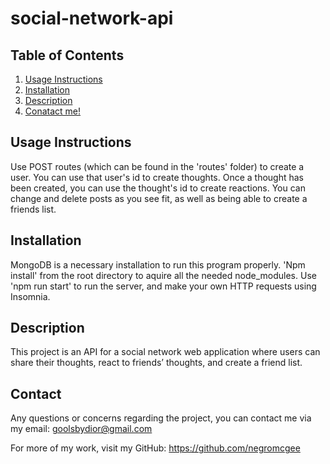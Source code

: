 # social-network-api

## Table of Contents

1. [Usage Instructions](#Instructions)
2. [Installation](#install)
3. [Description](#description)
4. [Conatact me!](#contact)


## <a id="instructions"></a>Usage Instructions 

Use POST routes (which can be found in the 'routes' folder) to create a user. You can use that user's id to create thoughts. Once a thought has been created, you can use the thought's id to create reactions. You can change and delete posts as you see fit, as well as being able to create a friends list.

## <a id="install"></a>Installation 

MongoDB is a necessary installation to run this program properly. 'Npm install' from the root directory to aquire all the needed node_modules. Use 'npm run start' to run the server, and make your own HTTP requests using Insomnia.

## <a id="description"></a>Description 

This project is an API for a social network web application where users can share their thoughts, react to friends’ thoughts, and create a friend list. 

## <a id="Contact Me!"></a>Contact 

Any questions or concerns regarding the project, you can contact me via my email: goolsbydior@gmail.com

For more of my work, visit my GitHub: https://github.com/negromcgee

